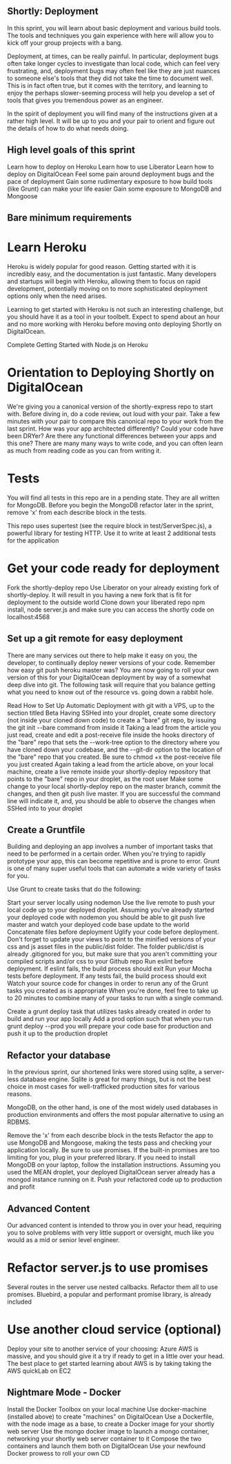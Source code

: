 ## Shortly: Deployment
In this sprint, you will learn about basic deployment and various build tools. The tools and techniques you gain experience with here will allow you to kick off your group projects with a bang.

Deployment, at times, can be really painful. In particular, deployment bugs often take longer cycles to investigate than local code, which can feel very frustrating, and, deployment bugs may often feel like they are just nuances to someone else's tools that they did not take the time to document well. This is in fact often true, but it comes with the territory, and learning to enjoy the perhaps slower-seeming process will help you develop a set of tools that gives you tremendous power as an engineer.

In the spirit of deployment you will find many of the instructions given at a rather high level. It will be up to you and your pair to orient and figure out the details of how to do what needs doing.

## High level goals of this sprint
Learn how to deploy on Heroku
Learn how to use Liberator
Learn how to deploy on DigitalOcean
Feel some pain around deployment bugs and the pace of deployment
Gain some rudimentary exposure to how build tools (like Grunt) can make your life easier
Gain some exposure to MongoDB and Mongoose

## Bare minimum requirements

# Learn Heroku
Heroku is widely popular for good reason. Getting started with it is incredibly easy, and the documentation is just fantastic. Many developers and startups will begin with Heroku, allowing them to focus on rapid development, potentially moving on to more sophisticated deployment options only when the need arises.

Learning to get started with Heroku is not such an interesting challenge, but you should have it as a tool in your toolbelt. Expect to spend about an hour and no more working with Heroku before moving onto deploying Shortly on DigitalOcean.

Complete Getting Started with Node.js on Heroku

# Orientation to Deploying Shortly on DigitalOcean
We're giving you a canonical version of the shortly-express repo to start with. Before diving in, do a code review, out loud with your pair. Take a few minutes with your pair to compare this canonical repo to your work from the last sprint. How was your app architected differently? Could your code have been DRYer? Are there any functional differences between your apps and this one? There are many many ways to write code, and you can often learn as much from reading code as you can from writing it.

# Tests
You will find all tests in this repo are in a pending state. They are all written for MongoDB. Before you begin the MongoDB refactor later in the sprint, remove 'x' from each describe block in the tests.

This repo uses supertest (see the require block in test/ServerSpec.js), a powerful library for testing HTTP. Use it to write at least 2 additional tests for the application

# Get your code ready for deployment
Fork the shortly-deploy repo
Use Liberator on your already existing fork of shortly-deploy. It will result in you having a new fork that is fit for deployment to the outside world
Clone down your liberated repo npm install, node server.js and make sure you can access the shortly code on localhost:4568


## Set up a git remote for easy deployment
There are many services out there to help make it easy on you, the developer, to continually deploy newer versions of your code. Remember how easy git push heroku master was? You are now going to roll your own version of this for your DigitalOcean deployment by way of a somewhat deep dive into git. The following task will require that you balance getting what you need to know out of the resource vs. going down a rabbit hole.

Read How to Set Up Automatic Deployment with git with a VPS, up to the section titled Beta
Having SSHed into your droplet, create some directory (not inside your cloned down code) to create a "bare" git repo, by issuing the git init --bare command from inside it
Taking a lead from the article you just read, create and edit a post-receive file inside the hooks directory of the "bare" repo that sets the --work-tree option to the directory where you have cloned down your codebase, and the --git-dir option to the location of the "bare" repo that you created. Be sure to chmod +x the post-receive file you just created
Again taking a lead from the article above, on your local machine, create a live remote inside your shortly-deploy repository that points to the "bare" repo in your droplet, as the root user
Make some change to your local shortly-deploy repo on the master branch, commit the changes, and then git push live master. If you are successful the command line will indicate it, and, you should be able to observe the changes when SSHed into to your droplet


## Create a Gruntfile
Building and deploying an app involves a number of important tasks that need to be performed in a certain order. When you're trying to rapidly prototype your app, this can become repetitive and is prone to error. Grunt is one of many super useful tools that can automate a wide variety of tasks for you.

Use Grunt to create tasks that do the following:

Start your server locally using nodemon
Use the live remote to push your local code up to your deployed droplet. Assuming you've already started your deployed code with nodemon you should be able to git push live master and watch your deployed code base update to the world
Concatenate files before deployment
Uglify your code before deployment. Don't forget to update your views to point to the minified versions of your css and js asset files in the public/dist folder. The folder public/dist is already .gitignored for you, but make sure that you aren't committing your compiled scripts and/or css to your Github repo
Run eslint before deployment. If eslint fails, the build process should exit
Run your Mocha tests before deployment. If any tests fail, the build process should exit
Watch your source code for changes in order to rerun any of the Grunt tasks you created as is appropriate
When you're done, feel free to take up to 20 minutes to combine many of your tasks to run with a single command.

Create a grunt deploy task that utilizes tasks already created in order to build and run your app locally
Add a prod option such that when you run grunt deploy --prod you will prepare your code base for production and push it up to the production droplet

## Refactor your database
In the previous sprint, our shortened links were stored using sqlite, a server-less database engine. Sqlite is great for many things, but is not the best choice in most cases for well-trafficked production sites for various reasons.

MongoDB, on the other hand, is one of the most widely used databases in production environments and offers the most popular alternative to using an RDBMS.

Remove the 'x' from each describe block in the tests
Refactor the app to use MongoDB and Mongoose, making the tests pass and checking your application locally. Be sure to use promises. If the built-in promises are too limiting for you, plug in your preferred library.
If you need to install MongoDB on your laptop, follow the installation instructions.
Assuming you used the MEAN droplet, your deployed DigitalOcean server already has a mongod instance running on it. Push your refactored code up to production and profit

## Advanced Content
Our advanced content is intended to throw you in over your head, requiring you to solve problems with very little support or oversight, much like you would as a mid or senior level engineer.

# Refactor server.js to use promises
Several routes in the server use nested callbacks. Refactor them all to use promises. Bluebird, a popular and performant promise library, is already included

# Use another cloud service (optional)
Deploy your site to another service of your choosing:
Azure
AWS is massive, and you should give it a try if ready to get in a little over your head. The best place to get started learning about AWS is by taking taking the AWS quickLab on EC2

## Nightmare Mode - Docker
Install the Docker Toolbox on your local machine
Use docker-machine (installed above) to create "machines" on DigitalOcean
Use a Dockerfile, with the node image as a base, to create a Docker image for your shortly web server
Use the mongo docker image to launch a mongo container, networking your shortly web server container to it
Compose the two containers and launch them both on DigitalOcean
Use your newfound Docker prowess to roll your own CD
